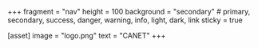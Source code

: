 +++
fragment = "nav"
height = 100
background = "secondary" # primary, secondary, success, danger, warning, info, light, dark, link
sticky = true

[asset]
  image = "logo.png"
  text = "CANET"
+++